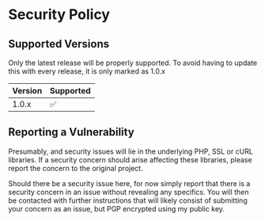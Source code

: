 # Security Policy

## Supported Versions

Only the latest release will be properly supported. To avoid having to update
this with every release, it is only marked as 1.0.x

| Version | Supported          |
| ------- | ------------------ |
| 1.0.x   | :white_check_mark: |

## Reporting a Vulnerability

Presumably, and security issues will lie in the underlying PHP, SSL or cURL
libraries. If a security concern should arise affecting these libraries, please
report the concern to the original project.

Should there be a security issue here, for now simply report that there is a security
concern in an issue without revealing any specifics. You will then be contacted with
further instructions that will likely consist of submitting your concern as an
issue, but PGP encrypted using my public key.
